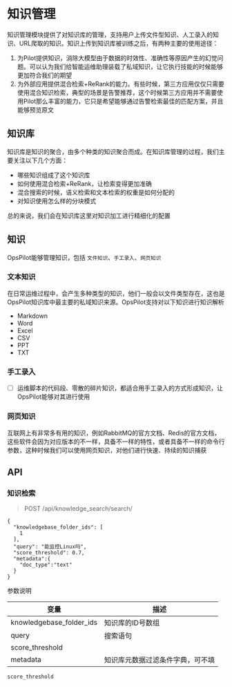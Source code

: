 # 知识管理

知识管理模块提供了对知识库的管理，支持用户上传文件型知识、人工录入的知识、URL爬取的知识。知识上传到知识库被训练之后，有两种主要的使用途径：

1. 为Pilot提供知识，消除大模型由于数据的时效性、准确性等原因产生的幻觉问题。可以认为我们给智能运维助理装载了私域知识，让它执行技能的时候能够更加符合我们的期望
2. 为外部应用提供混合检索+ReRank的能力。有些时候，第三方应用仅仅只需要使用混合知识检索，典型的场景是告警推荐，这个时候第三方应用并不需要使用Pilot那么丰富的能力，它只是希望能够通过告警检索最佳的匹配方案，并且能够预览原文

## 知识库

知识库是知识的聚合，由多个种类的知识聚合而成。在知识库管理的过程，我们主要关注以下几个方面：

* 哪些知识组成了这个知识库
* 如何使用混合检索+ReRank，让检索变得更加准确
* 混合搜索的时候，语义检索和文本检索的权重是如何分配的
* 对知识使用怎么样的分块模式

总的来说，我们会在知识库这里对知识加工进行精细化的配置

## 知识

OpsPilot能够管理知识，包括 `文件知识`、`手工录入`、`网页知识`

### 文本知识

在日常运维过程中，会产生多种类型的知识，他们一般会以文件类型存在，这也是OpsPilot知识库中最主要的私域知识来源。OpsPilot支持对以下知识进行知识解析

* Markdown
* Word
* Excel
* CSV
* PPT
* TXT

### 手工录入

* [ ] 运维脚本的代码段、零散的碎片知识，都适合用手工录入的方式形成知识，让OpsPilot能够对其进行使用

### 网页知识

互联网上有非常多有用的知识，例如RabbitMQ的官方文档、Redis的官方文档，这些软件会因为对应版本的不一样，具备不一样的特性，或者具备不一样的命令行参数，这种时候我们可以使用网页知识，对他们进行快速、持续的知识捕获

## API

### 知识检索

> POST  /api/knowledge_search/search/

```
{
  "knowledgebase_folder_ids": [
    1
  ],
  "query": "能监控Linux吗",
  "score_threshold": 0.7,
  "metadata":{
    "doc_type":"text"
  }
}
```

参数说明

| 变量                     | 描述                             |
| ------------------------ | -------------------------------- |
| knowledgebase_folder_ids | 知识库的ID号数组                 |
| query                    | 搜索语句                         |
| score_threshold          |                                  |
| metadata                 | 知识库元数据过滤条件字典，可不填 |

```
score_threshold
```
